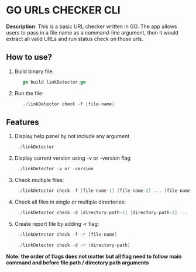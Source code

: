 # GO URLs CHECKER CLI

**Description**: This is a basic URL checker written in GO. The app allows users to pass in a file name as a command-line argument, then it would extract all valid URLs and run status check on those urls.

## How to use? 
1. Build binary file:
   ```go
      go build linkDetector.go
   ``` 
2. Run the file:
   ```go
      ./linkDetector check -f [file-name]
   ```

## Features
1. Display help panel by not include any argument
   ```go
    ./linkDetector
   ```
2. Display current version using -v or -version flag
   ```go
    ./linkDetector -v or -version
   ```
3. Check multiple files:
   ```go
    ./linkDetector check -f [file-name-1] [file-name-2] ... [file-name-nth]
   ```
4. Check all files in single or multiple directories:
   ```go
    ./linkDetector check -d [directory-path-1] [directory-path-2] ... [directory-path-nth]
   ```
5. Create report file by adding -r flag:
   ```go
    ./linkDetector check -f -r [file-name]
   ```
   ```go
    ./linkDetector check -d -r [directory-path]
   ```

**Note: the order of flags does not matter but all flag need to follow main command and before file path / directory path arguments**